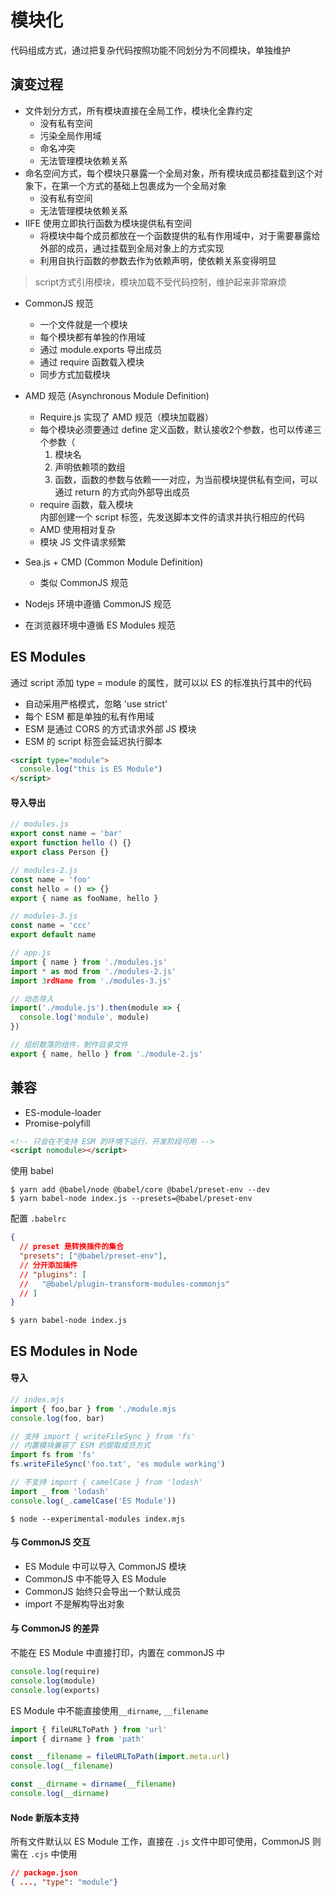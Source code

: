 # 模块化
代码组成方式，通过把复杂代码按照功能不同划分为不同模块，单独维护

## 演变过程
- 文件划分方式，所有模块直接在全局工作，模块化全靠约定
  - 没有私有空间
  - 污染全局作用域
  - 命名冲突
  - 无法管理模块依赖关系
- 命名空间方式，每个模块只暴露一个全局对象，所有模块成员都挂载到这个对象下，在第一个方式的基础上包裹成为一个全局对象
  - 没有私有空间
  - 无法管理模块依赖关系
- IIFE 使用立即执行函数为模块提供私有空间
  - 将模块中每个成员都放在一个函数提供的私有作用域中，对于需要暴露给外部的成员，通过挂载到全局对象上的方式实现
  - 利用自执行函数的参数去作为依赖声明，使依赖关系变得明显

> script方式引用模块，模块加载不受代码控制，维护起来非常麻烦

- CommonJS 规范
  - 一个文件就是一个模块
  - 每个模块都有单独的作用域
  - 通过 module.exports 导出成员
  - 通过 require 函数载入模块
  - 同步方式加载模块

- AMD 规范 (Asynchronous Module Definition)
  - Require.js 实现了 AMD 规范（模块加载器）
  - 每个模块必须要通过 define 定义函数，默认接收2个参数，也可以传递三个参数（
    1. 模块名
    2. 声明依赖项的数组
    3. 函数，函数的参数与依赖一一对应，为当前模块提供私有空间，可以通过 return 的方式向外部导出成员
  - require 函数，载入模块  
    内部创建一个 script 标签，先发送脚本文件的请求并执行相应的代码
  - AMD 使用相对复杂
  - 模块 JS 文件请求频繁

- Sea.js + CMD (Common Module Definition)
  - 类似 CommonJS 规范

- Nodejs 环境中遵循 CommonJS 规范
- 在浏览器环境中遵循 ES Modules 规范

## ES Modules

通过 script 添加 type = module 的属性，就可以以 ES 的标准执行其中的代码
- 自动采用严格模式，忽略 'use strict'
- 每个 ESM 都是单独的私有作用域
- ESM 是通过 CORS 的方式请求外部 JS 模块
- ESM 的 script 标签会延迟执行脚本
```html
<script type="module">
  console.log("this is ES Module")
</script>
```

#### 导入导出
```js
// modules.js
export const name = 'bar'
export function hello () {}
export class Person {}

// modules-2.js
const name = 'foo'
const hello = () => {}
export { name as fooName, hello }

// modules-3.js
const name = 'ccc'
export default name

// app.js
import { name } from './modules.js'
import * as mod from './modules-2.js'
import 3rdName from './modules-3.js'

// 动态导入
import('./module.js').then(module => {
  console.log('module', module)
})

// 组织散落的组件，制作目录文件
export { name, hello } from './module-2.js'
```

## 兼容
- ES-module-loader
- Promise-polyfill
```html
<!-- 只会在不支持 ESM 的环境下运行，开发阶段可用 -->
<script nomodule></script>
```

使用 babel
```shell
$ yarn add @babel/node @babel/core @babel/preset-env --dev
$ yarn babel-node index.js --presets=@babel/preset-env
```

配置 `.babelrc`
```json
{
  // preset 是转换插件的集合
  "presets": ["@babel/preset-env"],
  // 分开添加插件
  // "plugins": [
  //   "@babel/plugin-transform-modules-commonjs"
  // ]
}
```
```shell
$ yarn babel-node index.js
```

## ES Modules in Node 
#### 导入
```js
// index.mjs
import { foo,bar } from './module.mjs
console.log(foo, bar)

// 支持 import { writeFileSync } from 'fs'
// 内置模块兼容了 ESM 的提取成员方式
import fs from 'fs'
fs.writeFileSync('foo.txt', 'es module working')

// 不支持 import { camelCase } from 'lodash'
import _ from 'lodash'
console.log(_.camelCase('ES Module'))
```

```shell
$ node --experimental-modules index.mjs
```

#### 与 CommonJS 交互
- ES Module 中可以导入 CommonJS 模块
- CommonJS 中不能导入 ES Module
- CommonJS 始终只会导出一个默认成员
- import 不是解构导出对象

#### 与 CommonJS 的差异
不能在 ES Module 中直接打印，内置在 commonJS 中
```js
console.log(require)
console.log(module)
console.log(exports)
```

ES Module 中不能直接使用`__dirname`, `__filename`
```js
import { fileURLToPath } from 'url'
import { dirname } from 'path'

const __filename = fileURLToPath(import.meta.url)
console.log(__filename)

const __dirname = dirname(__filename)
console.log(__dirname)
```

#### Node 新版本支持
所有文件默认以 ES Module 工作，直接在 `.js` 文件中即可使用，CommonJS 则需在 `.cjs` 中使用
```json
// package.json
{ ..., "type": "module"}
```